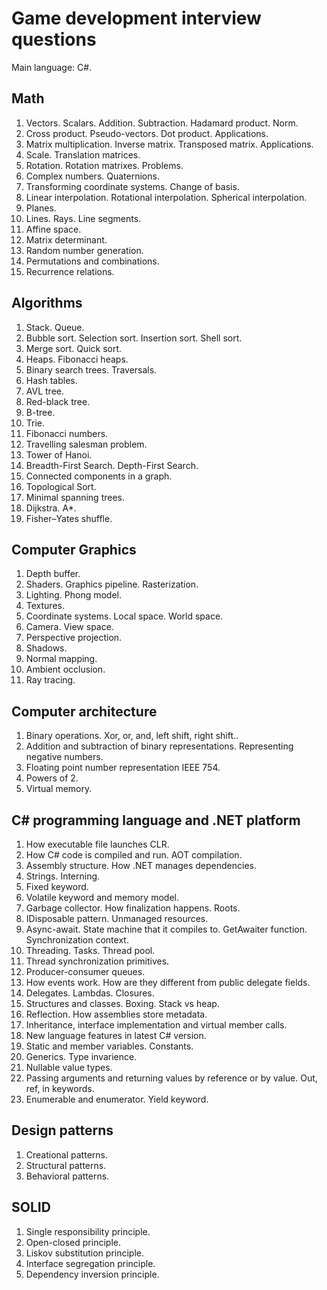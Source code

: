 # Game development interview questions

Main language: C#.

## Math

1. Vectors. Scalars. Addition. Subtraction. Hadamard product. Norm.
1. Cross product. Pseudo-vectors. Dot product. Applications.
1. Matrix multiplication. Inverse matrix. Transposed matrix. Applications.
1. Scale. Translation matrices.
1. Rotation. Rotation matrixes. Problems.
1. Complex numbers. Quaternions.
1. Transforming coordinate systems. Change of basis.
1. Linear interpolation. Rotational interpolation. Spherical interpolation.
1. Planes.
1. Lines. Rays. Line segments.
1. Affine space.
1. Matrix determinant.
1. Random number generation.
1. Permutations and combinations.
1. Recurrence relations.

## Algorithms

1. Stack. Queue.
1. Bubble sort. Selection sort. Insertion sort. Shell sort.
1. Merge sort. Quick sort.
1. Heaps. Fibonacci heaps.
1. Binary search trees. Traversals.
1. Hash tables.
1. AVL tree.
1. Red-black tree.
1. B-tree.
1. Trie.
1. Fibonacci numbers.
1. Travelling salesman problem.
1. Tower of Hanoi.
1. Breadth-First Search. Depth-First Search.
1. Connected components in a graph.
1. Topological Sort.
1. Minimal spanning trees.
1. Dijkstra. A*.
1. Fisher–Yates shuffle.

## Computer Graphics

1. Depth buffer.
1. Shaders. Graphics pipeline. Rasterization.
1. Lighting. Phong model.
1. Textures.
1. Coordinate systems. Local space. World space.
1. Camera. View space.
1. Perspective projection.
1. Shadows.
1. Normal mapping.
1. Ambient occlusion.
1. Ray tracing.

## Computer architecture

1. Binary operations. Xor, or, and, left shift, right shift..
1. Addition and subtraction of binary representations. Representing negative numbers.
1. Floating point number representation IEEE 754.
1. Powers of 2.
1. Virtual memory.

## C# programming language and .NET platform

1. How executable file launches CLR.
1. How C# code is compiled and run. AOT compilation.
1. Assembly structure. How .NET manages dependencies.
1. Strings. Interning.
1. Fixed keyword.
1. Volatile keyword and memory model.
1. Garbage collector. How finalization happens. Roots.
1. IDisposable pattern. Unmanaged resources.
1. Async-await. State machine that it compiles to. GetAwaiter function. Synchronization context.
1. Threading. Tasks. Thread pool.
1. Thread synchronization primitives.
1. Producer-consumer queues.
1. How events work. How are they different from public delegate fields.
1. Delegates. Lambdas. Closures.
1. Structures and classes. Boxing. Stack vs heap.
1. Reflection. How assemblies store metadata.
1. Inheritance, interface implementation and virtual member calls.
1. New language features in latest C# version.
1. Static and member variables. Constants.
1. Generics. Type invarience.
1. Nullable value types.
1. Passing arguments and returning values by reference or by value. Out, ref, in keywords.
1. Enumerable and enumerator. Yield keyword.

## Design patterns

1. Creational patterns.
1. Structural patterns.
1. Behavioral patterns.

## SOLID

1. Single responsibility principle.
1. Open-closed principle.
1. Liskov substitution principle.
1. Interface segregation principle.
1. Dependency inversion principle.
